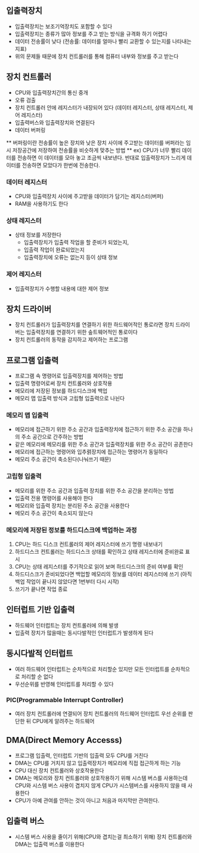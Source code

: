 ## 입출력장치
- 입출력장치는 보조기억장치도 포함할 수 있다
- 입출력장치는 종류가 많아 정보를 주고 받는 방식을 규격화 하기 어렵다
- 데이터 전송률이 낮다 (전송률: 데이터를 얼마나 빨리 교환할 수 있는지를 나타내는 지표)
- 위의 문제들 때문에 장치 컨트롤러를 통해 컴퓨터 내부와 정보를 주고 받는다

## 장치 컨트롤러
- CPU와 입출력장치간의 통신 중개
- 오류 검출
- 장치 컨트롤러 안에 레지스터가 내장되어 있다 (데이터 레지스터, 상태 레지스터, 제어 레지스터)
- 입출력버스와 입출력장치와 연결된다
- 데이터 버퍼링

** 버퍼링이란 전송률이 높은 장치와 낮은 장치 사이에 주고받는 데이터를 버퍼라는 임시 저장공간에 저장하여 전송률을 비슷하게 맞추는 방법 **
ex) CPU가 너무 빨리 데이터를 전송하면 이 데이터를 모아 놓고 조금씩 내보낸다. 
    반대로 입출력장치가 느리게 데이터를 전송하면 모았다가 한번에 전송한다.
    
### 데이터 레지스터
- CPU와 입출력장치 사이에 주고받을 데이터가 담기는 레지스터(버퍼)
- RAM을 사용하기도 한다

### 상태 레지스터
- 상태 정보를 저장한다
  - 입출력장치가 입출력 작업을 할 준비가 되었는지,
  - 입출력 작업이 완료되었는지
  - 입출력장치에 오류는 없는지 등이 상태 정보

### 제어 레지스터
- 입출력장치가 수행할 내용에 대한 제어 정보

## 장치 드라이버
- 장치 컨트롤러가 입출력장치를 연결하기 위한 하드웨어적인 통로라면 장치 드라이버는 입출력장치를 연결하기 위한 솦트웨어적인 통로이다
- 장치 컨트롤러의 동작을 감지하고 제어하는 프로그램

## 프로그램 입출력
- 프로그램 속 명령어로 입출력장치를 제어하는 방법
- 입출력 명령어로써 장치 컨트롤러와 상호작용
- 메모리에 저장된 정보를 하드디스크에 백업
- 메모리 맵 입출력 방식과 고립형 입출력으로 나뉜다

### 메모리 맵 입출력
- 메모리에 접근하기 위한 주소 공간과 입출력장치에 접근하기 위한 주소 공간을 하나의 주소 공간으로 간주하는 방법
- 같은 메모리에 메모리를 위한 주소 공간과 입출력장치를 위한 주소 공간이 공존한다
- 메모리에 접근하는 명령어와 입추렭장치에 접근하는 명령어가 동일하다
- 메모리 주소 공간이 축소된다(나눠쓰기 때문)

### 고립형 입출력
- 메모리를 위한 주소 공간과 입출력 장치를 위한 주소 공간을 분리하는 방법
- 입출력 전용 명령어를 사용해야 한다
- 메모리와 입출력 장치는 분리된 주소 공간을 사용한다
- 메모리 주소 공간이 축소되지 않는다

### 메모리에 저장된 정보를 하드디스크에 백업하는 과정
1. CPU는 하드 디스크 컨트롤러의 제어 레지스터에 쓰기 명령 내보내기
2. 하드디스크 컨트롤러는 하드디스크 상태를 확인하고 상태 레지스터에 준비완료 표시
3. CPU는 상태 레지스터를 주기적으로 읽어 보며 하드디스크의 준비 여부를 확인
4. 하드디스크가 준비되었다면 백업할 메모리의 정보를 데이터 레지스터에 쓰기 (아직 백업 작업이 끝나지 않았다면 1번부터 다시 시작)
5. 쓰기가 끝나면 작업 종료

## 인터럽트 기반 입출력
- 하드웨어 인터럽트는 장치 컨트롤러에 의해 발생
- 입출력 장치가 많을때는 동시다발적인 인터럽트가 발생하게 된다

## 동시다발적 인터럽트
- 여러 하드웨어 인터럽트는 순차적으로 처리할순 있지만 모든 인터럽트를 순차적으로 처리할 순 없다
- 우선순위를 반영해 인터럽트를 처리할 수 있다

### PIC(Programmable Interrupt Controller)
- 여러 장치 컨트롤러에 연결되어 장치 컨트롤러의 하드웨어 인터럽트 우선 순위를 판단한 뒤 CPU에게 알려주는 하드웨어

## DMA(Direct Memory Accesss)
- 프로그램 입출력, 인터럽트 기반의 입출력 모두 CPU를 거친다
- DMA는 CPU를 거치지 않고 입출력장치가 메모리에 직접 접근하게 하는 기능
- CPU 대신 장치 컨트롤러와 상호작용한다
- DMA는 메모리와 장치 컨트롤러와 상호작용하기 위해 시스템 버스를 사용하는데 CPU와 시스템 버스 사용이 겹치지 않게 CPU가 시스템버스를 사용하지 않을 때 사용한다
- CPU가 아예 관여를 안하는 것이 아니고 처음과 마지막만 관여한다.

## 입출력 버스
- 시스템 버스 사용을 줄이기 위해(CPU와 겹치는걸 최소하기 위해) 장치 컨트롤러와 DMA는 입출력 버스를 이용한다
































